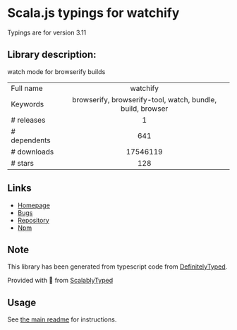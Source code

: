 
# Scala.js typings for watchify

Typings are for version 3.11

## Library description:
watch mode for browserify builds

|                    |                 |
| ------------------ | :-------------: |
| Full name          | watchify |
| Keywords           | browserify, browserify-tool, watch, bundle, build, browser |
| # releases         | 1 |
| # dependents       | 641 |
| # downloads        | 17546119 |
| # stars            | 128 |

## Links
- [Homepage](https://github.com/browserify/watchify)
- [Bugs](https://github.com/browserify/watchify/issues)
- [Repository](https://github.com/browserify/watchify)
- [Npm](https://www.npmjs.com/package/watchify)
    


## Note
This library has been generated from typescript code from [DefinitelyTyped](https://definitelytyped.org).

Provided with :purple_heart: from [ScalablyTyped](https://github.com/oyvindberg/ScalablyTyped)

## Usage
See [the main readme](../../readme.md) for instructions.


